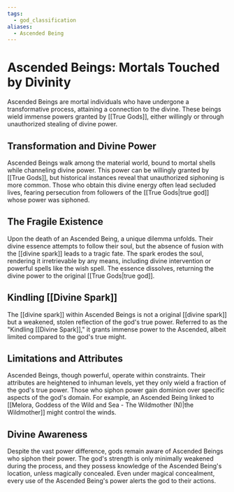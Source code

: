 ```yaml
---
tags:
  - god_classification
aliases:
  - Ascended Being
---
```

# Ascended Beings: Mortals Touched by Divinity

Ascended Beings are mortal individuals who have undergone a transformative process, attaining a connection to the divine. These beings wield immense powers granted by [[True Gods]], either willingly or through unauthorized stealing of divine power.

## Transformation and Divine Power

Ascended Beings walk among the material world, bound to mortal shells while channeling divine power. This power can be willingly granted by [[True Gods]], but historical instances reveal that unauthorized siphoning is more common. Those who obtain this divine energy often lead secluded lives, fearing persecution from followers of the [[True Gods|true god]] whose power was siphoned.

## The Fragile Existence

Upon the death of an Ascended Being, a unique dilemma unfolds. Their divine essence attempts to follow their soul, but the absence of fusion with the [[divine spark]] leads to a tragic fate. The spark erodes the soul, rendering it irretrievable by any means, including divine intervention or powerful spells like the wish spell. The essence dissolves, returning the divine power to the original [[True Gods|true god]].

## Kindling [[Divine Spark]]

The [[divine spark]] within Ascended Beings is not a original [[divine spark]] but a weakened, stolen reflection of the god's true power. Referred to as the "Kindling [[Divine Spark]]," it grants immense power to the Ascended, albeit limited compared to the god's true might.

## Limitations and Attributes

Ascended Beings, though powerful, operate within constraints. Their attributes are heightened to inhuman levels, yet they only wield a fraction of the god's true power. Those who siphon power gain dominion over specific aspects of the god's domain. For example, an Ascended Being linked to [[Melora, Goddess of the Wild and Sea - The Wildmother (N)|the Wildmother]] might control the winds.

## Divine Awareness

Despite the vast power difference, gods remain aware of Ascended Beings who siphon their power. The god's strength is only minimally weakened during the process, and they possess knowledge of the Ascended Being's location, unless magically concealed. Even under magical concealment, every use of the Ascended Being's power alerts the god to their actions.

